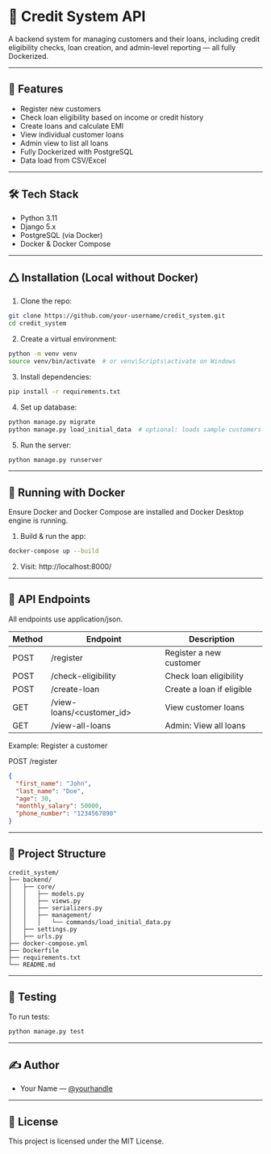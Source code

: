# 🏦 Credit System API

A backend system for managing customers and their loans, including credit eligibility checks, loan creation, and admin-level reporting — all fully Dockerized.

---

## 🚀 Features

- Register new customers
- Check loan eligibility based on income or credit history
- Create loans and calculate EMI
- View individual customer loans
- Admin view to list all loans
- Fully Dockerized with PostgreSQL
- Data load from CSV/Excel

---

## 🛠️ Tech Stack

- Python 3.11
- Django 5.x
- PostgreSQL (via Docker)
- Docker & Docker Compose

---

## 🛆 Installation (Local without Docker)

1. Clone the repo:

```bash
git clone https://github.com/your-username/credit_system.git
cd credit_system
```

2. Create a virtual environment:

```bash
python -m venv venv
source venv/bin/activate  # or venv\Scripts\activate on Windows
```

3. Install dependencies:

```bash
pip install -r requirements.txt
```

4. Set up database:

```bash
python manage.py migrate
python manage.py load_initial_data  # optional: loads sample customers & loans
```

5. Run the server:

```bash
python manage.py runserver
```

---

## 🐳 Running with Docker

Ensure Docker and Docker Compose are installed and Docker Desktop engine is running.

1. Build & run the app:

```bash
docker-compose up --build
```

2. Visit: http://localhost:8000/

---

## 🔑 API Endpoints

All endpoints use application/json.

| Method | Endpoint                      | Description                             |
|--------|-------------------------------|-----------------------------------------|
| POST   | /register                     | Register a new customer                 |
| POST   | /check-eligibility            | Check loan eligibility                  |
| POST   | /create-loan                  | Create a loan if eligible               |
| GET    | /view-loans/<customer_id>     | View customer loans                     |
| GET    | /view-all-loans               | Admin: View all loans                   |

Example: Register a customer

POST /register

```json
{
  "first_name": "John",
  "last_name": "Doe",
  "age": 30,
  "monthly_salary": 50000,
  "phone_number": "1234567890"
}
```

---

## 📁 Project Structure

```
credit_system/
├── backend/
│   ├── core/
│   │   ├── models.py
│   │   ├── views.py
│   │   ├── serializers.py
│   │   ├── management/
│   │   │   └── commands/load_initial_data.py
│   ├── settings.py
│   ├── urls.py
├── docker-compose.yml
├── Dockerfile
├── requirements.txt
└── README.md
```

---

## 🥪 Testing

To run tests:

```bash
python manage.py test
```

---

## ✍️ Author

- Your Name — [@yourhandle](https://github.com/yourhandle)

---

## 📄 License

This project is licensed under the MIT License.
